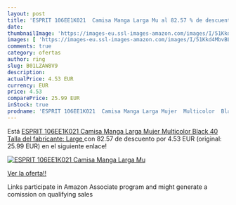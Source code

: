 ```yaml
---
layout: post
title: 'ESPRIT 106EE1K021  Camisa Manga Larga Mu al 82.57 % de descuento'
date: 
thumbnailImage: 'https://images-eu.ssl-images-amazon.com/images/I/51Kkd4MbvBL._SL200_.jpg'
images: [ 'https://images-eu.ssl-images-amazon.com/images/I/51Kkd4MbvBL._SL200_.jpg' ]
comments: true
category: ofertas
author: ring
slug: B01LZAW8V9
description:
actualPrice: 4.53 EUR
currency: EUR
price: 4.53
comparePrice: 25.99 EUR
inStock: true
prodname: 'ESPRIT 106EE1K021  Camisa Manga Larga Mujer  Multicolor  Black   40  Talla del fabricante: Large '
---
```


Está [ESPRIT 106EE1K021  Camisa Manga Larga Mujer  Multicolor  Black   40  Talla del fabricante: Large ](https://www.amazon.es/dp/B01LZAW8V9/?tag=tolees-21) con 82.57 de descuento por 4.53 EUR (original: 25.99 EUR) en el siguiente enlace!

[![ESPRIT 106EE1K021  Camisa Manga Larga Mu](https://images-eu.ssl-images-amazon.com/images/I/51Kkd4MbvBL._SL200_.jpg)](https://www.amazon.es/dp/B01LZAW8V9/?tag=tolees-21)

[Ver la oferta!!](https://www.amazon.es/dp/B01LZAW8V9/?tag=tolees-21)

Links participate in Amazon Associate program and might generate a comission on qualifying sales


